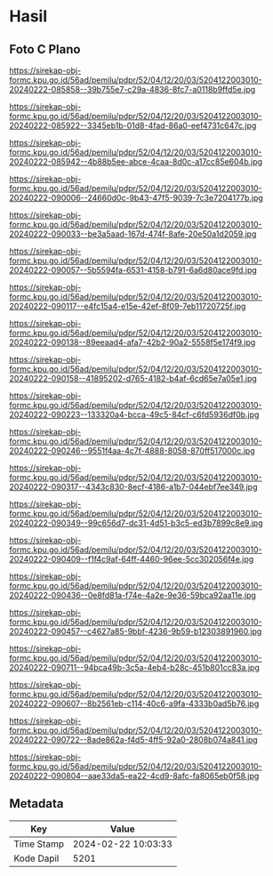 # Hasil

## Foto C Plano

https://sirekap-obj-formc.kpu.go.id/56ad/pemilu/pdpr/52/04/12/20/03/5204122003010-20240222-085858--39b755e7-c29a-4836-8fc7-a0118b9ffd5e.jpg

https://sirekap-obj-formc.kpu.go.id/56ad/pemilu/pdpr/52/04/12/20/03/5204122003010-20240222-085922--3345eb1b-01d8-4fad-86a0-eef4731c647c.jpg

https://sirekap-obj-formc.kpu.go.id/56ad/pemilu/pdpr/52/04/12/20/03/5204122003010-20240222-085942--4b88b5ee-abce-4caa-8d0c-a17cc85e604b.jpg

https://sirekap-obj-formc.kpu.go.id/56ad/pemilu/pdpr/52/04/12/20/03/5204122003010-20240222-090006--24660d0c-9b43-47f5-9039-7c3e7204177b.jpg

https://sirekap-obj-formc.kpu.go.id/56ad/pemilu/pdpr/52/04/12/20/03/5204122003010-20240222-090033--be3a5aad-167d-474f-8afe-20e50a1d2059.jpg

https://sirekap-obj-formc.kpu.go.id/56ad/pemilu/pdpr/52/04/12/20/03/5204122003010-20240222-090057--5b5594fa-6531-4158-b791-6a6d80ace9fd.jpg

https://sirekap-obj-formc.kpu.go.id/56ad/pemilu/pdpr/52/04/12/20/03/5204122003010-20240222-090117--e4fc15a4-e15e-42ef-8f09-7eb11720725f.jpg

https://sirekap-obj-formc.kpu.go.id/56ad/pemilu/pdpr/52/04/12/20/03/5204122003010-20240222-090138--89eeaad4-afa7-42b2-90a2-5558f5e174f9.jpg

https://sirekap-obj-formc.kpu.go.id/56ad/pemilu/pdpr/52/04/12/20/03/5204122003010-20240222-090158--41895202-d765-4182-b4af-6cd65e7a05e1.jpg

https://sirekap-obj-formc.kpu.go.id/56ad/pemilu/pdpr/52/04/12/20/03/5204122003010-20240222-090223--133320a4-bcca-49c5-84cf-c6fd5936df0b.jpg

https://sirekap-obj-formc.kpu.go.id/56ad/pemilu/pdpr/52/04/12/20/03/5204122003010-20240222-090246--9551f4aa-4c7f-4888-8058-870ff517000c.jpg

https://sirekap-obj-formc.kpu.go.id/56ad/pemilu/pdpr/52/04/12/20/03/5204122003010-20240222-090317--4343c830-8ecf-4186-a1b7-044ebf7ee349.jpg

https://sirekap-obj-formc.kpu.go.id/56ad/pemilu/pdpr/52/04/12/20/03/5204122003010-20240222-090349--99c656d7-dc31-4d51-b3c5-ed3b7899c8e9.jpg

https://sirekap-obj-formc.kpu.go.id/56ad/pemilu/pdpr/52/04/12/20/03/5204122003010-20240222-090409--f1f4c9af-64ff-4460-96ee-5cc302056f4e.jpg

https://sirekap-obj-formc.kpu.go.id/56ad/pemilu/pdpr/52/04/12/20/03/5204122003010-20240222-090436--0e8fd81a-f74e-4a2e-9e36-59bca92aa11e.jpg

https://sirekap-obj-formc.kpu.go.id/56ad/pemilu/pdpr/52/04/12/20/03/5204122003010-20240222-090457--c4627a85-9bbf-4236-9b59-b12303891960.jpg

https://sirekap-obj-formc.kpu.go.id/56ad/pemilu/pdpr/52/04/12/20/03/5204122003010-20240222-090711--94bca49b-3c5a-4eb4-b28c-451b801cc83a.jpg

https://sirekap-obj-formc.kpu.go.id/56ad/pemilu/pdpr/52/04/12/20/03/5204122003010-20240222-090607--8b2561eb-c114-40c6-a9fa-4333b0ad5b76.jpg

https://sirekap-obj-formc.kpu.go.id/56ad/pemilu/pdpr/52/04/12/20/03/5204122003010-20240222-090722--8ade862a-f4d5-4ff5-92a0-2808b074a841.jpg

https://sirekap-obj-formc.kpu.go.id/56ad/pemilu/pdpr/52/04/12/20/03/5204122003010-20240222-090804--aae33da5-ea22-4cd9-8afc-fa8065eb0f58.jpg


## Metadata

| Key        | Value               |
| ---------- | ------------------- |
| Time Stamp | 2024-02-22 10:03:33 |
| Kode Dapil | 5201                |



